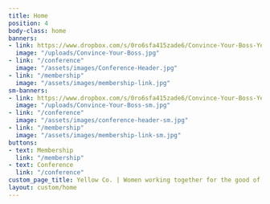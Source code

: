 ```yaml
---
title: Home
position: 4
body-class: home
banners:
- link: https://www.dropbox.com/s/0ro6sfa415zade6/Convince-Your-Boss-Yellow-2018.pdf?dl=0
  image: "/uploads/Convince-Your-Boss.jpg"
- link: "/conference"
  image: "/assets/images/Conference-Header.jpg"
- link: "/membership"
  image: "/assets/images/membership-link.jpg"
sm-banners:
- link: https://www.dropbox.com/s/0ro6sfa415zade6/Convince-Your-Boss-Yellow-2018.pdf?dl=0
  image: "/uploads/Convince-Your-Boss-sm.jpg"
- link: "/conference"
  image: "/assets/images/conference-header-sm.jpg"
- link: "/membership"
  image: "/assets/images/membership-link-sm.jpg"
buttons:
- text: Membership
  link: "/membership"
- text: Conference
  link: "/conference"
custom_page_title: Yellow Co. | Women working together for the good of the world.
layout: custom/home
---
```


